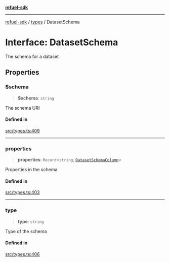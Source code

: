 [**refuel-sdk**](../../README.md)

***

[refuel-sdk](../../modules.md) / [types](../README.md) / DatasetSchema

# Interface: DatasetSchema

The schema for a dataset

## Properties

### $schema

> **$schema**: `string`

The schema URI

#### Defined in

[src/types.ts:409](https://github.com/refuel-ai/refuel-sdk/blob/240c3e68ab946b6c24b6f2eafb12779c24332cdb/src/types.ts#L409)

***

### properties

> **properties**: `Record`\<`string`, [`DatasetSchemaColumn`](DatasetSchemaColumn.md)\>

Properties in the schema

#### Defined in

[src/types.ts:403](https://github.com/refuel-ai/refuel-sdk/blob/240c3e68ab946b6c24b6f2eafb12779c24332cdb/src/types.ts#L403)

***

### type

> **type**: `string`

Type of the schema

#### Defined in

[src/types.ts:406](https://github.com/refuel-ai/refuel-sdk/blob/240c3e68ab946b6c24b6f2eafb12779c24332cdb/src/types.ts#L406)
